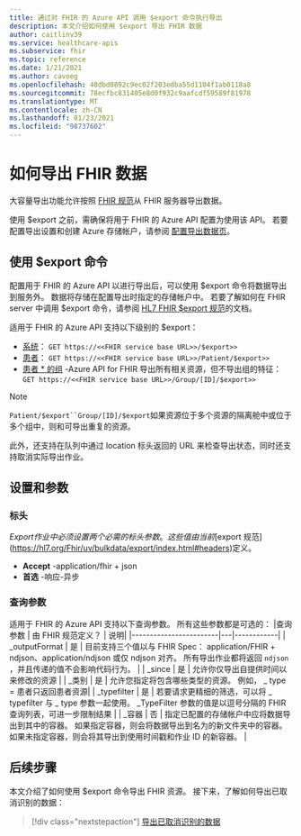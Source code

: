 ```yaml
---
title: 通过对 FHIR 的 Azure API 调用 $export 命令执行导出
description: 本文介绍如何使用 $export 导出 FHIR 数据
author: caitlinv39
ms.service: healthcare-apis
ms.subservice: fhir
ms.topic: reference
ms.date: 1/21/2021
ms.author: cavoeg
ms.openlocfilehash: 48dbd0892c9ec02f203edba55d1104f1ab0118a8
ms.sourcegitcommit: 78ecfbc831405e8d0f932c9aafcdf59589f81978
ms.translationtype: MT
ms.contentlocale: zh-CN
ms.lasthandoff: 01/23/2021
ms.locfileid: "98737602"
---
```

# <a name="how-to-export-fhir-data"></a>如何导出 FHIR 数据


大容量导出功能允许按照 [FHIR 规范](https://hl7.org/fhir/uv/bulkdata/export/index.html)从 FHIR 服务器导出数据。 

使用 $export 之前，需确保将用于 FHIR 的 Azure API 配置为使用该 API。 若要配置导出设置和创建 Azure 存储帐户，请参阅 [配置导出数据页](configure-export-data.md)。

## <a name="using-export-command"></a>使用 $export 命令

配置用于 FHIR 的 Azure API 以进行导出后，可以使用 $export 命令将数据导出到服务外。 数据将存储在配置导出时指定的存储帐户中。 若要了解如何在 FHIR server 中调用 $export 命令，请参阅 [HL7 FHIR $export 规范](https://hl7.org/Fhir/uv/bulkdata/export/index.html)的文档。 

适用于 FHIR 的 Azure API 支持以下级别的 $export：
* [系统](https://hl7.org/Fhir/uv/bulkdata/export/index.html#endpoint---system-level-export)： `GET https://<<FHIR service base URL>>/$export>>`
* [患者](https://hl7.org/Fhir/uv/bulkdata/export/index.html#endpoint---all-patients)： `GET https://<<FHIR service base URL>>/Patient/$export>>`
* [患者 * 的组](https://hl7.org/Fhir/uv/bulkdata/export/index.html#endpoint---group-of-patients) -Azure API for FHIR 导出所有相关资源，但不导出组的特征： `GET https://<<FHIR service base URL>>/Group/[ID]/$export>>`



> [!Note] 
> `Patient/$export``Group/[ID]/$export`如果资源位于多个资源的隔离舱中或位于多个组中，则和可导出重复的资源。

此外，还支持在队列中通过 location 标头返回的 URL 来检查导出状态，同时还支持取消实际导出作业。

## <a name="settings-and-parameters"></a>设置和参数

### <a name="headers"></a>标头
$Export 作业中必须设置两个必需的标头参数。 这些值由当前 [$export 规范](https://hl7.org/Fhir/uv/bulkdata/export/index.html#headers)定义。
* **Accept** -application/fhir + json
* **首选** -响应-异步

### <a name="query-parameters"></a>查询参数
适用于 FHIR 的 Azure API 支持以下查询参数。 所有这些参数都是可选的：
|查询参数        | 由 FHIR 规范定义？    |  说明|
|------------------------|---|------------|
| \_outputFormat | 是 | 目前支持三个值以与 FHIR Spec： application/FHIR + ndjson、application/ndjson 或仅 ndjson 对齐。 所有导出作业都将返回 `ndjson` ，并且传递的值不会影响代码行为。 |
| \_since | 是 | 允许你仅导出自提供时间以来修改的资源 |
| \_类别 | 是 | 允许您指定将包含哪些类型的资源。 例如， \_ type = 患者只返回患者资源|
| \_typefilter | 是 | 若要请求更精细的筛选，可以将 \_ typefilter 与 \_ type 参数一起使用。 _TypeFilter 参数的值是以逗号分隔的 FHIR 查询列表，可进一步限制结果 |
| \_容器 | 否 |  指定已配置的存储帐户中应将数据导出到其中的容器。 如果指定容器，则会将数据导出到名为的新文件夹中的容器。 如果未指定容器，则会将其导出到使用时间戳和作业 ID 的新容器。 |


## <a name="next-steps"></a>后续步骤

本文介绍了如何使用 $export 命令导出 FHIR 资源。 接下来，了解如何导出已取消识别的数据：
 
>[!div class="nextstepaction"]
>[导出已取消识别的数据](de-identified-export.md)
